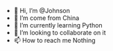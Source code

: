 - 👋 Hi, I’m @Johnson
- 👀 I’m come from China
- 🌱 I’m currently learning Python
- 💞️ I’m looking to collaborate on it
- 📫 How to reach me Nothing

<!---
Johnson170/Johnson170 is a ✨ special ✨ repository because its `README.md` (this file) appears on your GitHub profile.
You can click the Preview link to take a look at your changes.
--->
